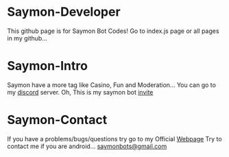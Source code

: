 # Saymon-Developer
This github page is for Saymon Bot Codes!
Go to index.js page or all pages in my github...

# Saymon-Intro
Saymon have a more tag like Casino, Fun and Moderation...
You can go to my <a href="https://discord.gg/RjtfEzXEZc">discord</a> server.
Oh, This is my saymon bot <a href="https://bit.ly/3iRaOzC">invite</a>

# Saymon-Contact
If you have a problems/bugs/questions try go to my Official <a href="https://saymonbotsupport.webnode.com/">Webpage</a>
Try to contact me if you are android... saymonbots@gmail.com
